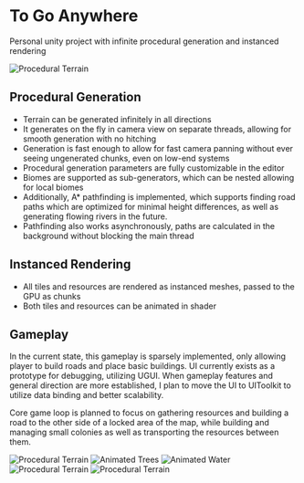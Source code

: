 # To Go Anywhere

Personal unity project with infinite procedural generation and instanced rendering

![Procedural Terrain](https://i.ibb.co/C6Sjqfy/Terrain.png)

## Procedural Generation
- Terrain can be generated infinitely in all directions
- It generates on the fly in camera view on separate threads, allowing for smooth generation with no hitching
- Generation is fast enough to allow for fast camera panning without ever seeing ungenerated chunks, even on low-end systems
- Procedural generation parameters are fully customizable in the editor
- Biomes are supported as sub-generators, which can be nested allowing for local biomes
- Additionally, A* pathfinding is implemented, which supports finding road paths which are optimized for minimal height differences, as well as generating flowing rivers in the future.
- Pathfinding also works asynchronously, paths are calculated in the background without blocking the main thread

## Instanced Rendering
- All tiles and resources are rendered as instanced meshes, passed to the GPU as chunks
- Both tiles and resources can be animated in shader

## Gameplay
In the current state, this gameplay is sparsely implemented, only allowing player to build roads and place basic buildings.
UI currently exists as a prototype for debugging, utilizing UGUI. When gameplay features and general direction are more established, I plan to move the UI to UIToolkit to utilize data binding and better scalability.

Core game loop is planned to focus on gathering resources and building a road to the other side of a locked area of the map, while building and managing small colonies as well as transporting the resources between them.

![Procedural Terrain](https://i.ibb.co/MnVG7xD/Mountains.png)
![Animated Trees](https://github.com/[username]/[reponame]/blob/[branch]/image.jpg?raw=true)
![Animated Water](https://raw.githubusercontent.com/petepi3/ToGoAnywhere/main/Water.gif)
![Procedural Terrain](https://github.com/petepi3/ToGoAnywhere/blob/main/Trees.gif?raw=true)
![Procedural Terrain](https://i.ibb.co/nsWh2G4/Village.png)
